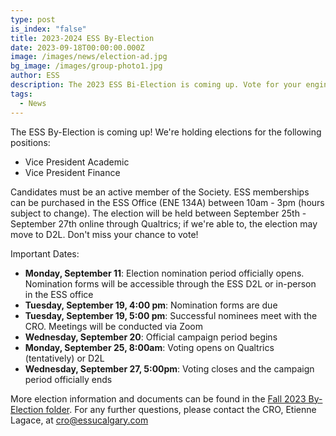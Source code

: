 ```yaml
---
type: post
is_index: "false"
title: 2023-2024 ESS By-Election
date: 2023-09-18T00:00:00.000Z
image: /images/news/election-ad.jpg
bg_image: /images/group-photo1.jpg
author: ESS
description: The 2023 ESS Bi-Election is coming up. Vote for your engineering representatives!
tags:
  - News
---
```


The ESS By-Election is coming up! We're holding elections for the following positions:

- Vice President Academic
- Vice President Finance

Candidates must be an active member of the Society. ESS memberships can be purchased in the ESS Office (ENE 134A) between 10am - 3pm (hours subject to change). The election will be held between September 25th - September 27th online through Qualtrics; if we're able to, the election may move to D2L. Don't miss your chance to vote!

Important Dates:

- **Monday, September 11**: Election nomination period officially opens. Nomination forms will be accessible through the ESS D2L or in-person in the ESS office
- **Tuesday, September 19, 4:00 pm**: Nomination forms are due
- **Tuesday, September 19, 5:00 pm**: Successful nominees meet with the CRO. Meetings will be conducted via Zoom
- **Wednesday, September 20**: Official campaign period begins
- **Monday, September 25, 8:00am**: Voting opens on Qualtrics (tentatively) or D2L
- **Wednesday, September 27, 5:00pm**: Voting closes and the campaign period officially ends

More election information and documents can be found in the [Fall 2023 By-Election folder](https://drive.google.com/drive/folders/1yC1L07NiT636RZq98G2nwfRld8tqEbSS). For any further questions, please contact the CRO, Etienne Lagace, at cro@essucalgary.com
